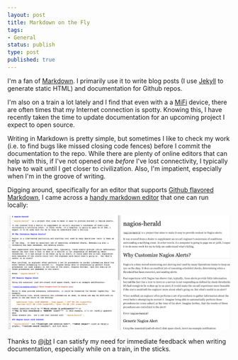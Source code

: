 ```yaml
---
layout: post
title: Markdown on the Fly
tags:
- General
status: publish
type: post
published: true
---
```


I'm a fan of [Markdown](http://daringfireball.net/projects/markdown/). I primarily use it to write blog posts
(I use [Jekyll](http://jekyllrb.com/) to generate static HTML) and documentation for Github repos.

I'm also on a train a lot lately and I find that even with a a [MiFi](http://en.wikipedia.org/wiki/MiFi)
device, there are often times that my Internet connection is spotty. Knowing this, I have recently taken
the time to update documentation for an upcoming project I expect to open source.

Writing in Markdown is pretty simple, but sometimes I like to check my work (i.e. to find bugs like missed
closing code fences) before I commit the documentation to the repo. While there are plenty of online editors
that can help with this, if I've not opened one *before* I've lost connectivity, I typically have to wait until
I get closer to civilization. Also, I'm impatient, especially when I'm in the groove of writing.

Digging around, specifically for an editor that supports [Github flavored Markdown](http://github.github.com/github-flavored-markdown/),
I came across a [handy markdown editor](https://github.com/jbt/markdown-editor) that one can run locally:

![nagios-herald-markdown-editor](/images/markdown-editor-example.png)

Thanks to [@jbt](https://github.com/jbt) I can satisfy my need for immediate feedback when writing documentation,
especially while on a train, in the sticks.
